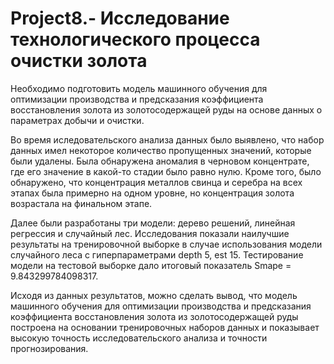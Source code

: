# Project8.- Исследование технологического процесса очистки золота
Необходимо подготовить модель машинного обучения для оптимизации производства и предсказания коэффициента восстановления золота из золотосодержащей руды на основе данных о параметрах добычи и очистки.

Во время иследовательского анализа данных было выявлено, что набор данных имел некоторое количество пропущенных значений, которые были удалены. Была обнаружена аномалия в черновом концентрате, где его значение в какой-то стадии было равно нулю. Кроме того, было обнаружено, что концентрация металлов свинца и серебра на всех этапах была примерно на одном уровне, но концентрация золота возрастала на финальном этапе.

Далее были разработаны три модели: дерево решений, линейная регрессия и случайный лес. Исследования показали наилучшие результаты на тренировочной выборке в случае использования модели случайного леса с гиперпараметрами depth 5, est 15. Тестирование модели на тестовой выборке дало итоговый показатель Smape = 9.843299784098317.

Исходя из данных результатов, можно сделать вывод, что модель машинного обучения для оптимизации производства и предсказания коэффициента восстановления золота из золотосодержащей руды построена на основании тренировочных наборов данных и показывает высокую точность исследовательского анализа и точности прогнозирования.


